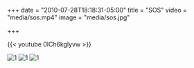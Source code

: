 +++
date = "2010-07-28T18:18:31-05:00"
title = "SOS"
video = "media/sos.mp4"
image = "media/sos.jpg"

+++

{{< youtube 0lCh6kglyvw >}}

![1](work/sos/04.jpg)
![1](work/sos/03.jpg)
![1](work/sos/02.jpg)
